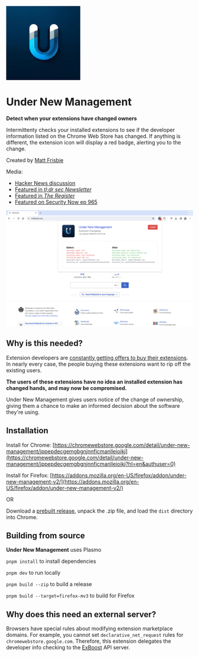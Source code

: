 <img src="assets/icon.png" alt="Under New management" width="200"/>

# Under New Management

**Detect when your extensions have changed owners**

Intermittenty checks your installed extensions to see if the developer information listed on the Chrome Web Store has changed. If anything is different, the extension icon will display a red badge, alerting you to the change.

Created by [Matt Frisbie](https://www.mattfriz.com/)

Media:

- [Hacker News discussion](https://news.ycombinator.com/item?id=39620060)
- [Featured in *tl;dr sec Newsletter*](https://tldrsec.com/p/tldr-sec-221)
- [Featured in *The Register*](https://www.theregister.com/2024/03/07/chrome_extension_changes/)
- [Featured on Security Now ep 965](https://youtu.be/HB8im8TuN1w?t=6613)

![image](unm-screenshot-1280x800.png)

## Why is this needed?

Extension developers are [constantly getting offers to buy their extensions](https://github.com/extesy/hoverzoom/discussions/670). In nearly every case, the people buying these extensions want to rip off the existing users.

**The users of these extensions have no idea an installed extension has changed hands, and may now be compromised.**

Under New Management gives users notice of the change of ownership, giving them a chance to make an informed decision about the software they're using.

## Installation

Install for Chrome: [https://chromewebstore.google.com/detail/under-new-management/jppepdecgemgbgnjnnfjcmanlleioikj](https://chromewebstore.google.com/detail/under-new-management/jppepdecgemgbgnjnnfjcmanlleioikj?hl=en&authuser=0)

Install for Firefox: [https://addons.mozilla.org/en-US/firefox/addon/under-new-management-v2/](https://addons.mozilla.org/en-US/firefox/addon/under-new-management-v2/)

OR

Download a [prebuilt release](https://github.com/classvsoftware/under-new-management/releases), unpack the .zip file, and load the `dist` directory into Chrome.

## Building from source

**Under New Management** uses Plasmo

`pnpm install` to install dependencies

`pnpm dev` to run locally

`pnpm build --zip` to build a release

`pnpm build --target=firefox-mv3` to build for Firefox

## Why does this need an external server?

Browsers have special rules about modifying extension marketplace domains. For example, you cannot set `declarative_net_request` rules for `chromewebstore.google.com`. Therefore, this extension delegates the developer info checking to the [ExBoost](https://extensionboost.com) API server.
